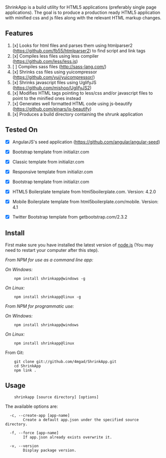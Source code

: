 ShrinkApp is a build utility for HTML5 applications (preferably single page applications). The goal is to produce a production ready HTML5 application with minified css and js files along with the relevant HTML markup changes.


Features
---------

1. [x] Looks for html files and parses them using htmlparser2 (https://github.com/fb55/htmlparser2) to find script and link tags
2. [x] Compiles less files using less compiler (https://github.com/less/less.js)
3. [ ] Compiles sass files (http://sass-lang.com/)
4. [x] Shrinks css files using yuicompressor (https://github.com/yui/yuicompressor/)
6. [x] Shrinks javascript files using UglifyJS (https://github.com/mishoo/UglifyJS2)
7. [x] Modifies HTML tags pointing to less/css and/or javascript files to point to the minified ones instead
8. [x] Generates well formatted HTML code using js-beautify (https://github.com/einars/js-beautify)
9. [x] Produces a build directory containing the shrunk application


Tested On
----------

- [x] AngularJS's seed application (https://github.com/angular/angular-seed)
- [x] Bootstrap template from initializr.com
- [x] Classic template from initializr.com
- [x] Responsive template from initializr.com
- [x] Bootstrap template from initializr.com
- [x] HTML5 Boilerplate template from html5boilerplate.com. Version: 4.2.0
- [x] Mobile Boilerplate template from html5boilerplate.com/mobile. Version: 4.1
- [x] Twitter Bootstrap template from getbootstrap.com/2.3.2


Install
-------

First make sure you have installed the latest version of [node.js](http://nodejs.org/)
(You may need to restart your computer after this step).

*From NPM for use as a command line app:*

*_On Windows:_*

```
    npm install shrinkapp@windows -g
```

*_On Linux:_*

```
    npm install shrinkapp@linux -g
```

*From NPM for programmatic use:*

*_On Windows:_*

```
    npm install shrinkapp@windows
```

*_On Linux:_*

```
    npm install shrinkapp@linux
```

From Git:

```
    git clone git://github.com/4mgad/ShrinkApp.git
    cd ShrinkApp
    npm link .
```


Usage
-----

```
    shrinkapp [source directory] [options]
```

The available options are:

```
  -c, --create-app [app-name]
        Create a default app.json under the specified source directory.

  -f, --force [app-name]
        If app.json already exists overwrite it.

  -v, --version
        Display package version.

```
